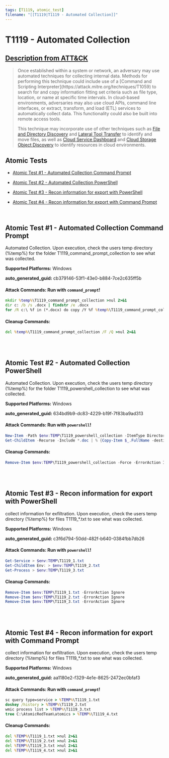 ```yaml
---
tags: [T1119, atomic_test]
filename: "[[T1119|T1119 - Automated Collection]]"
---
```


# T1119 - Automated Collection
## [Description from ATT&CK](https://attack.mitre.org/techniques/T1119)
<blockquote>Once established within a system or network, an adversary may use automated techniques for collecting internal data. Methods for performing this technique could include use of a [Command and Scripting Interpreter](https://attack.mitre.org/techniques/T1059) to search for and copy information fitting set criteria such as file type, location, or name at specific time intervals. In cloud-based environments, adversaries may also use cloud APIs, command line interfaces, or extract, transform, and load (ETL) services to automatically collect data. This functionality could also be built into remote access tools. 

This technique may incorporate use of other techniques such as [File and Directory Discovery](https://attack.mitre.org/techniques/T1083) and [Lateral Tool Transfer](https://attack.mitre.org/techniques/T1570) to identify and move files, as well as [Cloud Service Dashboard](https://attack.mitre.org/techniques/T1538) and [Cloud Storage Object Discovery](https://attack.mitre.org/techniques/T1619) to identify resources in cloud environments.</blockquote>

## Atomic Tests

- [Atomic Test #1 - Automated Collection Command Prompt](#atomic-test-1---automated-collection-command-prompt)

- [Atomic Test #2 - Automated Collection PowerShell](#atomic-test-2---automated-collection-powershell)

- [Atomic Test #3 - Recon information for export with PowerShell](#atomic-test-3---recon-information-for-export-with-powershell)

- [Atomic Test #4 - Recon information for export with Command Prompt](#atomic-test-4---recon-information-for-export-with-command-prompt)


<br/>

## Atomic Test #1 - Automated Collection Command Prompt
Automated Collection. Upon execution, check the users temp directory (%temp%) for the folder T1119_command_prompt_collection
to see what was collected.

**Supported Platforms:** Windows


**auto_generated_guid:** cb379146-53f1-43e0-b884-7ce2c635ff5b






#### Attack Commands: Run with `command_prompt`! 


```cmd
mkdir %temp%\T1119_command_prompt_collection >nul 2>&1
dir c: /b /s .docx | findstr /e .docx
for /R c:\ %f in (*.docx) do copy /Y %f %temp%\T1119_command_prompt_collection
```

#### Cleanup Commands:
```cmd
del %temp%\T1119_command_prompt_collection /F /Q >nul 2>&1
```





<br/>
<br/>

## Atomic Test #2 - Automated Collection PowerShell
Automated Collection. Upon execution, check the users temp directory (%temp%) for the folder T1119_powershell_collection
to see what was collected.

**Supported Platforms:** Windows


**auto_generated_guid:** 634bd9b9-dc83-4229-b19f-7f83ba9ad313






#### Attack Commands: Run with `powershell`! 


```powershell
New-Item -Path $env:TEMP\T1119_powershell_collection -ItemType Directory -Force | Out-Null
Get-ChildItem -Recurse -Include *.doc | % {Copy-Item $_.FullName -destination $env:TEMP\T1119_powershell_collection}
```

#### Cleanup Commands:
```powershell
Remove-Item $env:TEMP\T1119_powershell_collection -Force -ErrorAction Ignore | Out-Null
```





<br/>
<br/>

## Atomic Test #3 - Recon information for export with PowerShell
collect information for exfiltration. Upon execution, check the users temp directory (%temp%) for files T1119_*.txt
to see what was collected.

**Supported Platforms:** Windows


**auto_generated_guid:** c3f6d794-50dd-482f-b640-0384fbb7db26






#### Attack Commands: Run with `powershell`! 


```powershell
Get-Service > $env:TEMP\T1119_1.txt
Get-ChildItem Env: > $env:TEMP\T1119_2.txt
Get-Process > $env:TEMP\T1119_3.txt
```

#### Cleanup Commands:
```powershell
Remove-Item $env:TEMP\T1119_1.txt -ErrorAction Ignore
Remove-Item $env:TEMP\T1119_2.txt -ErrorAction Ignore
Remove-Item $env:TEMP\T1119_3.txt -ErrorAction Ignore
```





<br/>
<br/>

## Atomic Test #4 - Recon information for export with Command Prompt
collect information for exfiltration. Upon execution, check the users temp directory (%temp%) for files T1119_*.txt
to see what was collected.

**Supported Platforms:** Windows


**auto_generated_guid:** aa1180e2-f329-4e1e-8625-2472ec0bfaf3






#### Attack Commands: Run with `command_prompt`! 


```cmd
sc query type=service > %TEMP%\T1119_1.txt
doskey /history > %TEMP%\T1119_2.txt
wmic process list > %TEMP%\T1119_3.txt
tree C:\AtomicRedTeam\atomics > %TEMP%\T1119_4.txt
```

#### Cleanup Commands:
```cmd
del %TEMP%\T1119_1.txt >nul 2>&1
del %TEMP%\T1119_2.txt >nul 2>&1
del %TEMP%\T1119_3.txt >nul 2>&1
del %TEMP%\T1119_4.txt >nul 2>&1
```





<br/>
